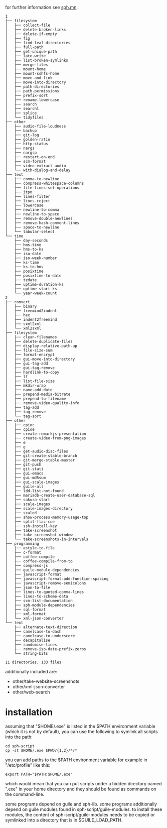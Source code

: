for further information see [sph.mn](http://sph.mn/c/view/du).

```
1
├── filesystem
│   ├── collect-file
│   ├── delete-broken-links
│   ├── delete-if-empty
│   ├── fig
│   ├── find-leaf-directories
│   ├── full-path
│   ├── get-unique-path
│   ├── late-write
│   ├── list-broken-symlinks
│   ├── merge-files
│   ├── mount-home
│   ├── mount-sshfs-home
│   ├── move-and-link
│   ├── move-into-directory
│   ├── path-directories
│   ├── path-permissions
│   ├── prefix-sort
│   ├── rename-lowercase
│   ├── search
│   ├── searchl
│   ├── splice
│   └── tidyfiles
├── other
│   ├── audio-file-loudness
│   ├── backup
│   ├── git-log
│   ├── golden-ratio
│   ├── http-status
│   ├── nargs
│   ├── nargsp
│   ├── restart-on-end
│   ├── scm-format
│   ├── video-extract-audio
│   └── with-dialog-and-delay
├── text
│   ├── comma-to-newline
│   ├── compress-whitespace-columns
│   ├── file-lines-set-operations
│   ├── itpn
│   ├── lines-filter
│   ├── lines-reject
│   ├── lowercase
│   ├── newline-to-comma
│   ├── newline-to-space
│   ├── remove-double-newlines
│   ├── remove-hash-comment-lines
│   ├── space-to-newline
│   └── tabular-select
└── time
    ├── day-seconds
    ├── hms-time
    ├── hms-to-ks
    ├── iso-date
    ├── iso-week-number
    ├── ks-time
    ├── ks-to-hms
    ├── posixtime
    ├── posixtime-to-date
    ├── tzdate
    ├── uptime-duration-ks
    ├── uptime-start-ks
    └── year-week-count
2
├── convert
│   ├── binary
│   ├── freemind2indent
│   ├── hex
│   ├── indent2freemind
│   ├── sxml2xml
│   └── xml2sxml
├── filesystem
│   ├── clean-filenames
│   ├── delete-duplicate-files
│   ├── display-relative-path-up
│   ├── file-size-sum
│   ├── format-encrypt
│   ├── gui-move-into-directory
│   ├── gui-tag-add
│   ├── gui-tag-remove
│   ├── hardlink-to-copy
│   ├── lf
│   ├── list-file-size
│   ├── mkdir-wrap
│   ├── name-add-date
│   ├── prepend-media-bitrate
│   ├── prepend-to-filename
│   ├── remove-video-quality-info
│   ├── tag-add
│   ├── tag-remove
│   └── tag-sort
├── other
│   ├── cpioc
│   ├── cpioe
│   ├── create-remarkjs-presentation
│   ├── create-video-from-png-images
│   ├── e
│   ├── g
│   ├── get-audio-disc-files
│   ├── git-create-stable-branch
│   ├── git-merge-stable-master
│   ├── git-push
│   ├── git-stati
│   ├── gui-emacs
│   ├── gui-md5sum
│   ├── gui-scale-images
│   ├── guile-all
│   ├── ldd-list-not-found
│   ├── mariadb-create-user-database-sql
│   ├── sakura-start
│   ├── scale-images
│   ├── scale-images-directory
│   ├── scaled
│   ├── show-process-memory-usage-top
│   ├── split-flac-cue
│   ├── ssh-install-key
│   ├── take-screenshot
│   ├── take-screenshot-window
│   └── take-screenshots-in-intervals
├── programming
│   ├── astyle-to-file
│   ├── c-format
│   ├── coffee-compile
│   ├── coffee-compile-from-to
│   ├── compress-js
│   ├── guile-module-dependencies
│   ├── javascript-format
│   ├── javascript-format-add-function-spacing
│   ├── javascript-remove-semicolons
│   ├── json-to-file
│   ├── lines-to-quoted-comma-lines
│   ├── lines-to-scheme-data
│   ├── scm-list-documentation
│   ├── sph-module-dependencies
│   ├── sql-format
│   ├── xml-format
│   └── xml-json-converter
└── text
    ├── alternate-text-direction
    ├── camelcase-to-dash
    ├── camelcase-to-underscore
    ├── decapitalise
    ├── randomise-lines
    ├── remove-iso-date-prefix-zeros
    └── string-bits

11 directories, 133 files
```

additionally included are:
* other/take-website-screenshots
* other/xml-json-converter
* other/web-search

# installation
assuming that "$HOME/.exe" is listed in the $PATH environment variable (which it is not by default), you can use the following to symlink all scripts into the path:
```
cd sph-script
cp -st $HOME/.exe $PWD/{1,2}/*/*
```

you can add paths to the $PATH environment variable for example in "/etc/profile" like this:
```
export PATH="$PATH:$HOME/.exe"
```

which would mean that you can put scripts under a hidden directory named ".exe" in your home directory and they should be found as commands on the command-line.

some programs depend on guile and sph-lib.
some programs additionally depend on guile modules found in sph-script/guile-modules. to install these modules, the content of sph-script/guile-modules needs to be copied or symlinked into a directory that is in $GUILE_LOAD_PATH.
